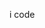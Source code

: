 i code
<!---
wmanningcat/wmanningcat is a ✨ special ✨ repository because its `README.md` (this file) appears on your GitHub profile.
You can click the Preview link to take a look at your changes.
--->
